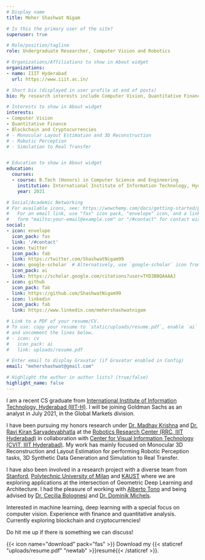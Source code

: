 ```yaml
---
# Display name
title: Meher Shashwat Nigam

# Is this the primary user of the site?
superuser: true

# Role/position/tagline
role: Undergraduate Researcher, Computer Vision and Robotics  

# Organizations/Affiliations to show in About widget
organizations:
- name: IIIT Hyderabad
  url: https://www.iiit.ac.in/

# Short bio (displayed in user profile at end of posts)
bio: My research interests include Computer Vision, Quantitative Finance and Blockchain.

# Interests to show in About widget
interests:
- Computer Vision
- Quantitative Finance
- Blockchain and Cryptocurrencies
# - Monocular Layout Estimation and 3D Reconstruction
# - Robotic Perception
# - Simulation to Real Transfer


# Education to show in About widget
education:
  courses:
  - course: B.Tech (Honors) in Computer Science and Engineering
    institution: International Institute of Information Technology, Hyderabad (IIIT-H)
    year: 2021

# Social/Academic Networking
# For available icons, see: https://wowchemy.com/docs/getting-started/page-builder/#icons
#   For an email link, use "fas" icon pack, "envelope" icon, and a link in the
#   form "mailto:your-email@example.com" or "/#contact" for contact widget.
social:
- icon: envelope
  icon_pack: fas
  link: '/#contact'
- icon: twitter
  icon_pack: fab
  link: https://twitter.com/ShashwatNigam99
- icon: google-scholar  # Alternatively, use `google-scholar` icon from `ai` icon pack
  icon_pack: ai
  link: https://scholar.google.com/citations?user=TYD3BBQAAAAJ
- icon: github
  icon_pack: fab
  link: https://github.com/ShashwatNigam99
- icon: linkedin
  icon_pack: fab
  link: https://www.linkedin.com/mehershashwatnigam

# Link to a PDF of your resume/CV.
# To use: copy your resume to `static/uploads/resume.pdf`, enable `ai` icons in `params.toml`, 
# and uncomment the lines below.
# - icon: cv
#   icon_pack: ai
#   link: uploads/resume.pdf

# Enter email to display Gravatar (if Gravatar enabled in Config)
email: "mehershashwat@gmail.com"

# Highlight the author in author lists? (true/false)
highlight_name: false
---
```

I am a recent CS graduate from <a href="https://www.iiit.ac.in/" target="_blank" >International Institute of Information Technology, Hyderabad (IIIT-H)</a>. I will be joining Goldman Sachs as an analyst in July 2021, in the Global Markets division.

I have been pursuing my honors research under <a href="https://scholar.google.co.in/citations?user=QDuPGHwAAAAJ" target="_blank" >Dr. Madhav Krishna</a> and <a href="https://scholar.google.co.in/citations?user=oLJTcXIAAAAJ" target="_blank">Dr. Ravi Kiran Sarvadevabhatla</a> at the <a href="https://robotics.iiit.ac.in/" target="_blank" >Robotics Research Center (RRC, IIIT Hyderabad)</a> in collaboration with <a href="https://cvit.iiit.ac.in/" target="_blank" > Center for Visual Information Technology (CVIT, IIIT Hyderabad)</a>. My work has mainly focused on Monocular 3D Reconstruction and Layout Estimation for performing Robotic Perception tasks, 3D Synthetic Data Generation and Simulation to Real Transfer.

I have also been involved in a research project with a diverse team from <a href="https://www.stanford.edu/" target="_blank" >Stanford</a>, <a href="https://www.polimi.it/en/" target="_blank"> Polytechnic University of Milan</a> and <a href="https://www.kaust.edu.sa/en" target="_blank">KAUST</a> where we are exploring applications at the intersection of Geometric Deep Learning and Architecture. I had the pleasure of working with <a href="https://sites.google.com/view/tonoalberto" target="_blank"> Alberto Tono</a> and being advised by <a href="https://scholar.google.com/citations?user=iHW7n4kAAAAJ" target="_blank">Dr. Cecilia Bolognesi</a> and <a href="http://dmichels.de/" target="_blank"> Dr. Dominik Michels</a>.

Interested in machine learning, deep learning with a special focus on computer vision. Experience with finance and quantitative analysis. Currently exploring blockchain and cryptocurrencies!

Do hit me up if there is something we can discuss!

{{< icon name="download" pack="fas" >}} Download my {{< staticref "uploads/resume.pdf" "newtab" >}}resumé{{< /staticref >}}.
